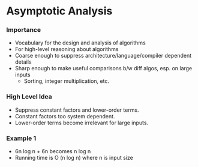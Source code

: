 # Asymptotic Analysis

### Importance

- Vocabulary for the design and analysis of algorithms
- For high-level reasoning about algorithms
- Coarse enough to suppress architecture/language/compiler dependent details
- Sharp enough to make useful comparisons b/w diff algos, esp. on large inputs
    - Sorting, integer multiplication, etc.

### High Level Idea

- Suppress constant factors and lower-order terms.
- Constant factors too system dependent.
- Lower-order terms become irrelevant for large inputs.

### Example 1

- 6n log n + 6n becomes n log n
- Running time is O (n log n) where n is input size

